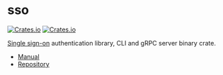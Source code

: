 # sso

[![Crates.io](https://img.shields.io/crates/v/sso?label=sso&style=flat-square)](https://crates.io/crates/sso)
[![Crates.io](https://img.shields.io/crates/l/sso?label=licence&style=flat-square)](https://github.com/mojzu/sso/blob/master/sso/LICENCE)

[Single sign-on](https://en.wikipedia.org/wiki/Single_sign-on) authentication library, CLI and gRPC server binary crate.

- [Manual](https://mojzu.net/sso/)
- [Repository](https://github.com/mojzu/sso)
